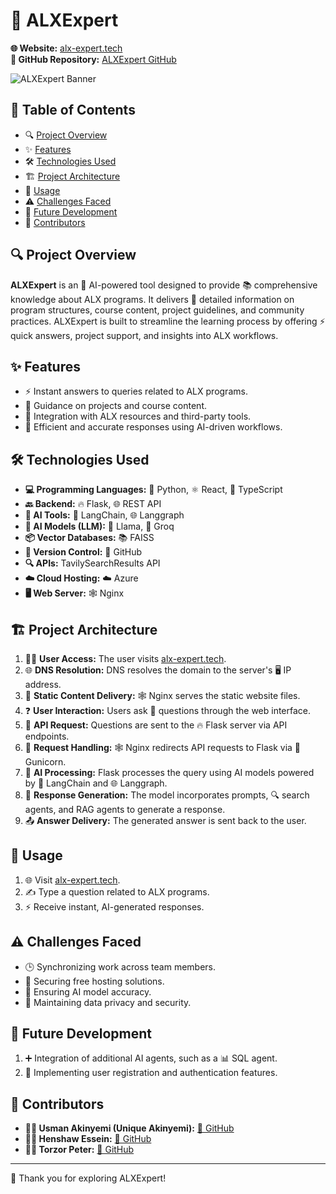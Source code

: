 # 🤖 ALXExpert

**🌐 Website:** [alx-expert.tech](https://alx-expert.tech)  
**📂 GitHub Repository:** [ALXExpert GitHub](https://github.com/Unique-Usman/ALXExpert)

![ALXExpert Banner](https://github.com/Unique-Usman/ALXExpert/alx-expert.png)

## 📝 Table of Contents
- 🔍 [Project Overview](#project-overview)
- ✨ [Features](#features)
- 🛠️ [Technologies Used](#technologies-used)
- 🏗️ [Project Architecture](#project-architecture)
- 🚀 [Usage](#usage)
- ⚠️ [Challenges Faced](#challenges-faced)
- 🔮 [Future Development](#future-development)
- 👥 [Contributors](#contributors)

## 🔍 Project Overview
**ALXExpert** is an 🤖 AI-powered tool designed to provide 📚 comprehensive knowledge about ALX programs. It delivers 📄 detailed information on program structures, course content, project guidelines, and community practices. ALXExpert is built to streamline the learning process by offering ⚡ quick answers, project support, and insights into ALX workflows.

## ✨ Features
- ⚡ Instant answers to queries related to ALX programs.
- 📝 Guidance on projects and course content.
- 🔗 Integration with ALX resources and third-party tools.
- 🎯 Efficient and accurate responses using AI-driven workflows.

## 🛠️ Technologies Used
- **💻 Programming Languages:** 🐍 Python, ⚛️ React, 📝 TypeScript  
- **🔙 Backend:** 🔥 Flask, 🌐 REST API  
- **🧠 AI Tools:** 🦜 LangChain, 🌐 Langgraph  
- **🧩 AI Models (LLM):** 🦙 Llama, 🚀 Groq  
- **📦 Vector Databases:** 📚 FAISS  
- **🔄 Version Control:** 🐙 GitHub  
- **🔍 APIs:** TavilySearchResults API  
- **☁️ Cloud Hosting:** ☁️ Azure  
- **🖥️ Web Server:** 🕸️ Nginx  

## 🏗️ Project Architecture
1. 🧑‍💻 **User Access:** The user visits [alx-expert.tech](https://alx-expert.tech).
2. 🌐 **DNS Resolution:** DNS resolves the domain to the server's 🖥️ IP address.
3. 📄 **Static Content Delivery:** 🕸️ Nginx serves the static website files.
4. ❓ **User Interaction:** Users ask 🤔 questions through the web interface.
5. 📡 **API Request:** Questions are sent to the 🔥 Flask server via API endpoints.
6. 🔁 **Request Handling:** 🕸️ Nginx redirects API requests to Flask via 🐍 Gunicorn.
7. 🧠 **AI Processing:** Flask processes the query using AI models powered by 🦜 LangChain and 🌐 Langgraph.
8. 📝 **Response Generation:** The model incorporates prompts, 🔍 search agents, and RAG agents to generate a response.
9. 📤 **Answer Delivery:** The generated answer is sent back to the user.

## 🚀 Usage
1. 🌐 Visit [alx-expert.tech](https://alx-expert.tech).  
2. ✍️ Type a question related to ALX programs.  
3. ⚡ Receive instant, AI-generated responses.  

## ⚠️ Challenges Faced
- 🕒 Synchronizing work across team members.
- 💸 Securing free hosting solutions.
- 🎯 Ensuring AI model accuracy.
- 🔐 Maintaining data privacy and security.

## 🔮 Future Development
1. ➕ Integration of additional AI agents, such as a 📊 SQL agent.  
2. 🔐 Implementing user registration and authentication features.  

## 👥 Contributors
- **👨‍💻 Usman Akinyemi (Unique Akinyemi):** [🐙 GitHub](https://github.com/Unique-Usman)  
- **👨‍💻 Henshaw Essein:** [🐙 GitHub](https://github.com/Henshaw-knight)  
- **👨‍💻 Torzor Peter:** [🐙 GitHub](https://github.com/Power70)  

---

🙏 Thank you for exploring ALXExpert!

